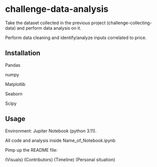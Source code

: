 # challenge-data-analysis
Take the dataset collected in the previous project (challenge-collecting-data) and perform data analysis on it.

Perform data cleaning and identify/analyze inputs correlated to price. 


## Installation
Pandas

numpy

Matplotlib

Seaborn

Scipy

## Usage
Environment: Jupiter Notebook (python 3.11).

All code and analysis inside Name_of_Notebook.ipynb

Pimp up the README file:




(Visuals)
(Contributors)
(Timeline)
(Personal situation)

